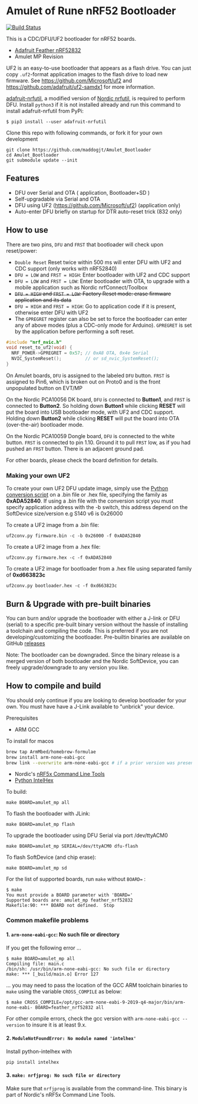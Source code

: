 # Amulet of Rune nRF52 Bootloader

[![Build Status](https://github.com/maddogjt/Amulet_Bootloader/workflows/Build/badge.svg)](https://github.com/maddogjt/Amulet_Bootloader/actions)

This is a CDC/DFU/UF2 bootloader for nRF52 boards.

- [Adafruit Feather nRF52832](https://www.adafruit.com/product/3406)
- Amulet MP Revision

UF2 is an easy-to-use bootloader that appears as a flash drive. You can just copy `.uf2`-format
application images to the flash drive to load new firmware. See https://github.com/Microsoft/uf2 and https://github.com/adafruit/uf2-samdx1 for more information.

[adafruit-nrfutil](https://github.com/adafruit/Adafruit_nRF52_nrfutil), a modified version of [Nordic nrfutil](https://github.com/NordicSemiconductor/pc-nrfutil), is required to perform DFU. Install `python3` if it is not installed already and run this command to install adafruit-nrfutil from PyPi:

```
$ pip3 install --user adafruit-nrfutil
```

Clone this repo with following commands, or fork it for your own development

```
git clone https://github.com/maddogjt/Amulet_Bootloader
cd Amulet_Bootloader
git submodule update --init
```

## Features

- DFU over Serial and OTA ( application, Bootloader+SD )
- Self-upgradable via Serial and OTA
- DFU using UF2 (https://github.com/Microsoft/uf2) (application only)
- Auto-enter DFU briefly on startup for DTR auto-reset trick (832 only)

## How to use

There are two pins, `DFU` and `FRST` that bootloader will check upon reset/power:

- `Double Reset` Reset twice within 500 ms will enter DFU with UF2 and CDC support (only works with nRF52840)
- `DFU = LOW` and `FRST = HIGH`: Enter bootloader with UF2 and CDC support
- `DFU = LOW` and `FRST = LOW`: Enter bootloader with OTA, to upgrade with a mobile application such as Nordic nrfConnect/Toolbox
- <s>`DFU = HIGH` and `FRST = LOW`: Factory Reset mode: erase firmware application and its data</s>
- `DFU = HIGH` and `FRST = HIGH`: Go to application code if it is present, otherwise enter DFU with UF2
- The `GPREGRET` register can also be set to force the bootloader can enter any of above modes (plus a CDC-only mode for Arduino).
`GPREGRET` is set by the application before performing a soft reset.

```c
#include "nrf_nvic.h"
void reset_to_uf2(void) {
  NRF_POWER->GPREGRET = 0x57; // 0xA8 OTA, 0x4e Serial
  NVIC_SystemReset();         // or sd_nvic_SystemReset();
}
```
On Amulet boards, `DFU` is assigned to the labeled `DFU` button.  `FRST` is assigned to Pin6, which is broken out on Proto0 and is the front unpopulated button on EVT/MP

On the Nordic PCA10056 DK board, `DFU` is connected to **Button1**, and `FRST` is connected to **Button2**.
So holding down **Button1** while clicking **RESET** will put the board into USB bootloader mode, with UF2 and CDC support.
Holding down **Button2** while clicking **RESET** will put the board into OTA (over-the-air) bootloader mode.

On the Nordic PCA10059 Dongle board, `DFU` is connected to the white button.
`FRST` is connected to pin 1.10. Ground it to pull `FRST` low, as if you had pushed an `FRST`  button.
There is an adjacent ground pad.

For other boards, please check the board definition for details.

### Making your own UF2

To create your own UF2 DFU update image, simply use the [Python conversion script](https://github.com/Microsoft/uf2/blob/master/utils/uf2conv.py) on a .bin file or .hex file, specifying the family as **0xADA52840**. If using a .bin file with the conversion script you must specify application address with the -b switch, this address depend on the SoftDevice size/version e.g S140 v6 is 0x26000

To create a UF2 image from a .bin file:
```
uf2conv.py firmware.bin -c -b 0x26000 -f 0xADA52840
```

To create a UF2 image from a .hex file:
```
uf2conv.py firmware.hex -c -f 0xADA52840
```

To create a UF2 image for bootloader from a .hex file using separated family of **0xd663823c**

```
uf2conv.py bootloader.hex -c -f 0xd663823c
```

## Burn & Upgrade with pre-built binaries

You can burn and/or upgrade the bootloader with either a J-link or DFU (serial) to a specific pre-built binary version
without the hassle of installing a toolchain and compiling the code.
This is preferred if you are not developing/customizing the bootloader.
Pre-builtin binaries are available on GitHub [releases](https://github.com/maddogjt/Amulet_Bootloader/releases)

Note: The bootloader can be downgraded. Since the binary release is a merged version of
both bootloader and the Nordic SoftDevice, you can freely upgrade/downgrade to any version you like.

## How to compile and build

You should only continue if you are looking to develop bootloader for your own.
You must have have a J-Link available to "unbrick" your device.

Prerequisites

- ARM GCC

To install for macos

```bash
brew tap ArmMbed/homebrew-formulae
brew install arm-none-eabi-gcc
brew link --overwrite arm-none-eabi-gcc # if a prior version was present
```

- Nordic's [nRF5x Command Line Tools](https://www.nordicsemi.com/Software-and-Tools/Development-Tools/nRF-Command-Line-Tools)
- [Python IntelHex](https://pypi.org/project/IntelHex/)

To build:

```
make BOARD=amulet_mp all
```

To flash the bootloader with JLink:

```
make BOARD=amulet_mp flash
```

To upgrade the bootloader using DFU Serial via port /dev/ttyACM0

```
make BOARD=amulet_mp SERIAL=/dev/ttyACM0 dfu-flash
```

To flash SoftDevice (and chip erase):

```
make BOARD=amulet_mp sd
```

For the list of supported boards, run `make` without `BOARD=` :

```
$ make
You must provide a BOARD parameter with 'BOARD='
Supported boards are: amulet_mp feather_nrf52832
Makefile:90: *** BOARD not defined.  Stop
```

### Common makefile problems

#### 1. `arm-none-eabi-gcc`: No such file or directory

If you get the following error ...

```
$ make BOARD=amulet_mp all
Compiling file: main.c
/bin/sh: /usr/bin/arm-none-eabi-gcc: No such file or directory
make: *** [_build/main.o] Error 127
```

... you may need to pass the location of the GCC ARM toolchain binaries to `make` using
the variable `CROSS_COMPILE` as below:
```
$ make CROSS_COMPILE=/opt/gcc-arm-none-eabi-9-2019-q4-major/bin/arm-none-eabi- BOARD=feather_nrf52832 all
```

For other compile errors, check the gcc version with `arm-none-eabi-gcc --version` to insure it is at least 9.x.

#### 2. `ModuleNotFoundError: No module named 'intelhex'`

Install python-intelhex with

```
pip install intelhex
```


#### 3. `make: nrfjprog: No such file or directory`

Make sure that `nrfjprog` is available from the command-line. This binary is
part of Nordic's nRF5x Command Line Tools.

